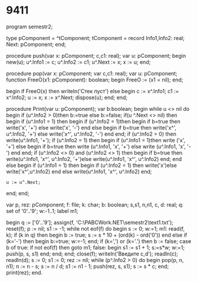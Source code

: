 # 9411
program semestr2;

type
  pComponent = ^tComponent;
  tComponent = record
    Info1,Info2: real;
    Next: pComponent;
  end;

procedure push(var x: pComponent; c,c1: real);
var
  u: pComponent;
begin
  new(u);
  u^.Info1 := c;
  u^.Info2 := c1;
  u^.Next := x;
  x := u;
end;

procedure pop(var x: pComponent; var c,c1: real);
var
  u: pComponent;
  function FreeO(x1: pComponent): boolean;
  begin
    FreeO := (x1 = nil);
  end;

begin
  if FreeO(x)
    then
    writeln('Стек пуст')
    else
  begin
    c := x^.Info1;
    c1 := x^.Info2;
    u := x; 
    x := x^.Next;
    dispose(u); 
  end;
end;

procedure Print(var u: pComponent);
var b:boolean;
begin
  while u <> nil do
  begin
  if (u^.Info2 > 0)then b:=true else b:=false;
    if(u ^.Next <> nil) then 
    begin
    if (u^.Info1 = 1) then begin if (u^.Info2 = 1)then begin if b=true then write('x', '+') else write('x', '-') end else begin if b=true then write('x^', u^.Info2, '+') else write('x^', u^.Info2, '-') end end;
      if (u^.Info2 = 0) then write(u^.Info1, '+');
      if (u^.Info2 = 1) then begin if (u^.Info1 = 1)then write ('x', '+') else begin if b=true then write (u^.Info1, 'x', '+') else write (u^.Info1, 'x', '-') end end;
      if (u^.Info2 <> 0) and (u^.Info2 <> 1) then begin if b=true then write(u^.Info1, 'x^', u^.Info2, '+')else write(u^.Info1, 'x^', u^.Info2) end;
      end
    else begin if (u^.Info1 = 1) then begin if (u^.Info2 = 1) then write('x')else write('x^',u^.Info2) end else write(u^.Info1, 'x^', u^.Info2) end;

    u := u^.Next;
  end;
end;

var
  p, rez: pComponent;
  f: file;
  k: char; b: boolean;
  s,s1, n,n1, c, d: real;
  q: set of '0'..'9';
w:-1..1;
label m1;

begin
  q := ['0'..'9'];
  assign(f, 'C:\PABCWork.NET\semestr2\text1.txt');
  reset(f);
  p := nil;
  s1 := -1;
  while not eof(f) do
  begin
    s := 0;
    w:=1;
    m1: read(f, k);
    if (k in q) then begin b := true; s := s * 10 + (ord(k) - ord('0')) end else if (k='-') then begin b:=true; w:=-1; end; 
    if (k=',') or (k='.') then b := false;
    case b of
      true: if not eof(f) then goto m1;
      false: begin s1 := s1 + 1; s:=s*w; w:=1; push(p, s, s1) end;
    end;
  end;
  close(f);
  writeln('Введите c,d');
  readln(c);
  readln(d);
  s := 0;
  s1 := 0;
  rez := nil;
  while (p^.Info2 > 0) do
  begin
    pop(p, n, n1);
    n := n - s;
    s := n / d;
    s1 := n1 - 1;
    push(rez, s, s1);
    s := s * c;
  end;
  print(rez);
end.
